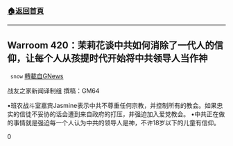 ###  [:house:返回首頁](https://github.com/ourhimalayas/txt)
---

## Warroom 420：茉莉花谈中共如何消除了一代人的信仰，让每个人从孩提时代开始将中共领导人当作神
` snow` [轉載自GNews](https://gnews.org/zh-hans/510218/)

战友之家新闻译制组
撰稿：GM64



•班农战斗室嘉宾Jasmine表示中共不尊重任何宗教，并控制所有的教会。如果忠实的信徒不妥协的话会遭到来自政府的打压，并强迫加入爱党教会。
•中共正在做的事情就是强迫每一个人认为中共的领导人是神，不许18岁以下的儿童有信仰。

0
